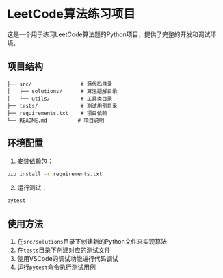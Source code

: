 # LeetCode算法练习项目

这是一个用于练习LeetCode算法题的Python项目，提供了完整的开发和调试环境。

## 项目结构

```
├── src/                # 源代码目录
│   ├── solutions/      # 算法题解目录
│   └── utils/          # 工具类目录
├── tests/              # 测试用例目录
├── requirements.txt    # 项目依赖
└── README.md          # 项目说明
```

## 环境配置

1. 安装依赖包：
```bash
pip install -r requirements.txt
```

2. 运行测试：
```bash
pytest
```

## 使用方法

1. 在`src/solutions`目录下创建新的Python文件来实现算法
2. 在`tests`目录下创建对应的测试文件
3. 使用VSCode的调试功能进行代码调试
4. 运行`pytest`命令执行测试用例